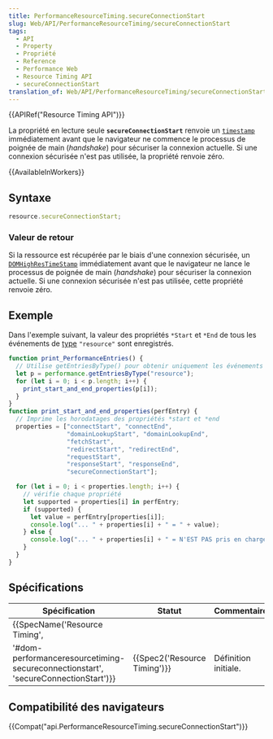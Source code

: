 ```yaml
---
title: PerformanceResourceTiming.secureConnectionStart
slug: Web/API/PerformanceResourceTiming/secureConnectionStart
tags:
  - API
  - Property
  - Propriété
  - Reference
  - Performance Web
  - Resource Timing API
  - secureConnectionStart
translation_of: Web/API/PerformanceResourceTiming/secureConnectionStart
---
```

{{APIRef("Resource Timing API")}}

La propriété en lecture seule **`secureConnectionStart`** renvoie un [`timestamp`](/fr/docs/Web/API/DOMHighResTimeStamp) immédiatement avant que le navigateur ne commence le processus de poignée de main (_handshake_) pour sécuriser la connexion actuelle. Si une connexion sécurisée n'est pas utilisée, la propriété renvoie zéro.

{{AvailableInWorkers}}

## Syntaxe

```js
resource.secureConnectionStart;
```

### Valeur de retour

Si la ressource est récupérée par le biais d'une connexion sécurisée, un [`DOMHighResTimeStamp`](/fr/docs/Web/API/DOMHighResTimeStamp) immédiatement avant que le navigateur ne lance le processus de poignée de main (_handshake_) pour sécuriser la connexion actuelle. Si une connexion sécurisée n'est pas utilisée, cette propriété renvoie zéro.

## Exemple

Dans l'exemple suivant, la valeur des propriétés `*Start` et `*End` de tous les événements de [type](/fr/docs/Web/API/PerformanceEntry/entryType) `"resource"` sont enregistrés.

```js
function print_PerformanceEntries() {
  // Utilise getEntriesByType() pour obtenir uniquement les événements "resource"
  let p = performance.getEntriesByType("resource");
  for (let i = 0; i < p.length; i++) {
    print_start_and_end_properties(p[i]);
  }
}
function print_start_and_end_properties(perfEntry) {
  // Imprime les horodatages des propriétés *start et *end
  properties = ["connectStart", "connectEnd",
                "domainLookupStart", "domainLookupEnd",
                "fetchStart",
                "redirectStart", "redirectEnd",
                "requestStart",
                "responseStart", "responseEnd",
                "secureConnectionStart"];

  for (let i = 0; i < properties.length; i++) {
    // vérifie chaque propriété
    let supported = properties[i] in perfEntry;
    if (supported) {
      let value = perfEntry[properties[i]];
      console.log("... " + properties[i] + " = " + value);
    } else {
      console.log("... " + properties[i] + " = N'EST PAS pris en charge");
    }
  }
}
```

## Spécifications

| Spécification                                                                                                                                                    | Statut                               | Commentaire          |
| ---------------------------------------------------------------------------------------------------------------------------------------------------------------- | ------------------------------------ | -------------------- |
| {{SpecName('Resource Timing',
        '#dom-performanceresourcetiming-secureconnectionstart', 'secureConnectionStart')}} | {{Spec2('Resource Timing')}} | Définition initiale. |

## Compatibilité des navigateurs

{{Compat("api.PerformanceResourceTiming.secureConnectionStart")}}
